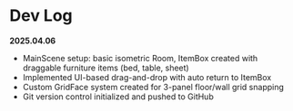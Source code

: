 # Dev Log

**2025.04.06** 
- MainScene setup: basic isometric Room, ItemBox created with draggable furniture items (bed, table, sheet)
- Implemented UI-based drag-and-drop with auto return to ItemBox
- Custom GridFace system created for 3-panel floor/wall grid snapping
- Git version control initialized and pushed to GitHub
